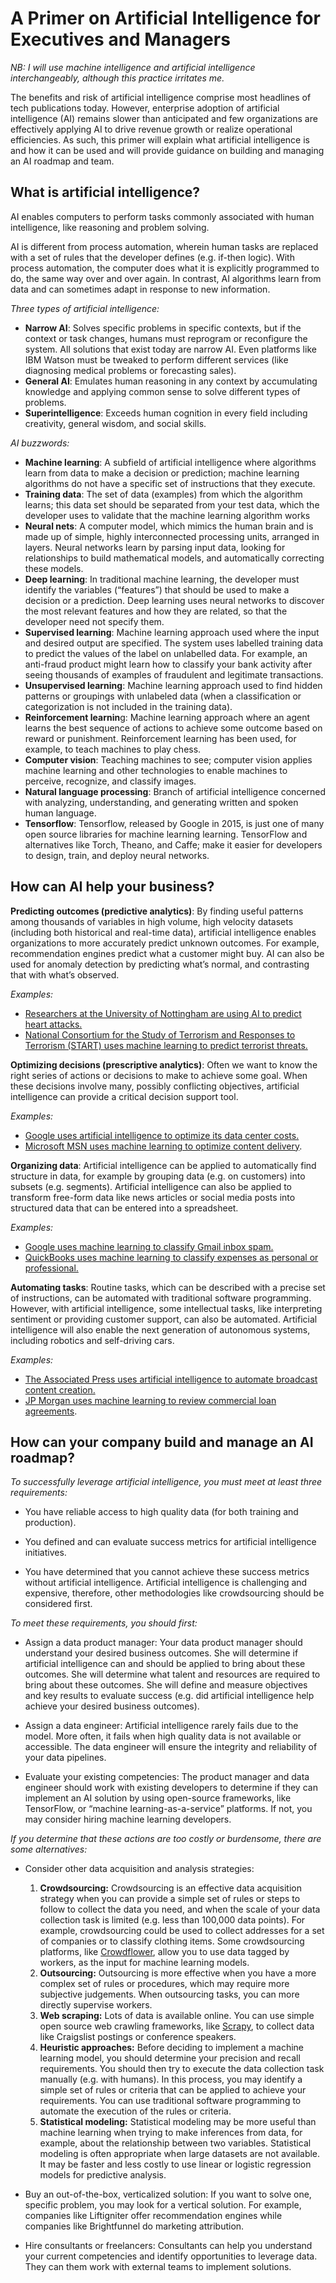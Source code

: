 # A Primer on Artificial Intelligence for Executives and Managers

_NB: I will use machine intelligence and artificial intelligence interchangeably, although this practice irritates me._

The benefits and risk of artificial intelligence comprise most headlines of tech publications today. However, enterprise adoption of artificial intelligence (AI) remains slower than anticipated and few organizations are effectively applying AI to drive revenue growth or realize operational efficiencies. As such, this primer will explain what artificial intelligence is and how it can be used and will provide guidance on building and managing an AI roadmap and team. 

##  What is artificial intelligence?

AI enables computers to perform tasks commonly associated with human intelligence, like reasoning and problem solving. 

AI is different from process automation, wherein human tasks are replaced with a set of rules that the developer defines (e.g. if-then logic). With process automation, the computer does what it is explicitly programmed to do, the same way over and over again. In contrast, AI algorithms learn from data and can sometimes adapt in response to new information. 

_Three types of artificial intelligence:_
- **Narrow AI**: Solves specific problems in specific contexts, but if the context or task changes, humans must reprogram or reconfigure the system. AlI solutions that exist today are narrow AI. Even platforms like IBM Watson must be tweaked to perform different services (like diagnosing medical problems or forecasting sales).
- **General AI**: Emulates human reasoning in any context by accumulating knowledge and applying common sense to solve different types of problems. 
- **Superintelligence**: Exceeds human cognition in every field including creativity, general wisdom, and social skills.

_AI buzzwords:_
- **Machine learning**: A subfield of artificial intelligence where algorithms learn from data to make a decision or prediction; machine learning algorithms do not have a specific set of instructions that they execute.
- **Training data**: The set of data (examples) from which the algorithm learns; this data set should be separated from your test data, which the developer uses to validate that the machine learning algorithm works 
- **Neural nets**: A computer model, which mimics the human brain and is made up of simple, highly interconnected processing units, arranged in layers. Neural networks learn by parsing input data, looking for relationships to build mathematical models, and automatically correcting these models. 
- **Deep learning**: In traditional machine learning, the developer must identify the variables (“features”) that should be used to make a decision or a prediction. Deep learning uses neural networks to discover the most relevant features and how they are related, so that the developer need not specify them. 
- **Supervised learning**: Machine learning approach used where the input and desired output are specified. The system uses labelled training data to predict the values of the label on unlabelled data. For example, an anti-fraud product might learn how to classify your bank activity after seeing thousands of examples of fraudulent and legitimate transactions.  
- **Unsupervised learning**: Machine learning approach used to find hidden patterns or groupings with unlabeled data (when a classification or categorization is not included in the training data). 
- **Reinforcement learnin**g: Machine learning approach where an agent learns the best sequence of actions to achieve some outcome based on reward or punishment. Reinforcement learning has been used, for example, to teach machines to play chess. 
- **Computer vision**: Teaching machines to see; computer vision applies machine learning and other technologies to enable machines to perceive, recognize, and classify images.
- **Natural language processing**: Branch of artificial intelligence concerned with analyzing, understanding, and generating written and spoken human language.
- **Tensorflow**: Tensorflow, released by Google in 2015, is just one of many open source libraries for machine learning learning. TensorFlow and alternatives like Torch, Theano, and Caffe; make it easier for developers to design, train, and deploy neural networks.

##  How can AI help your business?

**Predicting outcomes (predictive analytics)**: By finding useful patterns among thousands of variables in high volume, high velocity datasets (including both historical and real-time data), artificial intelligence enables organizations to more accurately predict unknown outcomes. For example, recommendation engines predict what a customer might buy. AI can also be used for anomaly detection by predicting what’s normal, and contrasting that with what’s observed. 

_Examples:_
- [Researchers at the University of Nottingham are using AI to predict heart attacks.](http://www.digitaltrends.com/health-fitness/ai-algorithm-heart-attack/) 
- [National Consortium for the Study of Terrorism and Responses to Terrorism (START) uses machine learning to predict terrorist threats.](http://www.start.umd.edu/news/advancing-machine-learning-algorithms-could-predict-terrorist-threats)


**Optimizing decisions (prescriptive analytics)**: Often we want to know the right series of actions or decisions to make to achieve some goal. When these decisions involve many, possibly conflicting objectives, artificial intelligence can provide a critical decision support tool. 

_Examples:_
- [Google uses artificial intelligence to optimize its data center costs.](https://deepmind.com/blog/deepmind-ai-reduces-google-data-centre-cooling-bill-40/)  
- [Microsoft MSN uses machine learning to optimize content delivery](http://www.marketingdive.com/news/microsoft-research-taps-machine-learning-to-automate-website-optimization/430333/).


**Organizing data**: Artificial intelligence can be applied to automatically find structure in data, for example by grouping data (e.g. on customers) into subsets (e.g. segments). Artificial intelligence can also be applied to transform free-form data like news articles or social media posts into structured data that can be entered into a spreadsheet. 

_Examples:_
- [Google uses machine learning to classify Gmail inbox spam.](http://www.zdnet.com/article/googles-machine-learning-helping-it-catch-spam-to-gmail/) 
- [QuickBooks uses machine learning to classify expenses as personal or professional.](http://www.pymnts.com/news/b2b-payments/2017/quickbooks-intuit-machine-learning-expense-management-self-employed/)


**Automating tasks**: Routine tasks, which can be described with a precise set of instructions, can be automated with traditional software programming. However, with artificial intelligence, some intellectual tasks, like interpreting sentiment or providing customer support, can also be automated. Artificial intelligence will also enable the next generation of autonomous systems, including robotics and self-driving cars. 

_Examples:_
- [The Associated Press uses artificial intelligence to automate broadcast content creation.](http://www.niemanlab.org/2016/10/the-ap-wants-to-use-machine-learning-to-automate-turning-print-stories-into-broadcast-ones/)
- [JP Morgan uses machine learning to review commercial loan agreements](https://www.bloomberg.com/news/articles/2017-02-28/jpmorgan-marshals-an-army-of-developers-to-automate-high-finance).
 

##  How can your company build and manage an AI roadmap?

_To successfully leverage artificial intelligence, you must meet at least three requirements:_
- You have reliable access to high quality data (for both training and production).

- You defined and can evaluate success metrics for artificial intelligence initiatives.

- You have determined that you cannot achieve these success metrics without artificial intelligence. Artificial intelligence is challenging and expensive, therefore, other methodologies like crowdsourcing should be considered first.
 

_To meet these requirements, you should first:_
- Assign a data product manager: Your data product manager should understand your desired business outcomes. She will determine if artificial intelligence can and should be applied to bring about these outcomes. She will determine what talent and resources are required to bring about these outcomes. She will define and measure objectives and key results to evaluate success (e.g. did artificial intelligence help achieve your desired business outcomes). 

- Assign a data engineer: Artificial intelligence rarely fails due to the model. More often, it fails when high quality data is not available or accessible. The data engineer will ensure the integrity and reliability of your data pipelines. 

- Evaluate your existing competencies: The product manager and data engineer should work with existing developers to determine if they can implement an AI solution by using open-source frameworks, like TensorFlow, or “machine learning-as-a-service” platforms. If not, you may consider hiring machine learning developers.


_If you determine that these actions are too costly or burdensome, there are some alternatives:_
- Consider other data acquisition and analysis strategies:
	1. **Crowdsourcing:** Crowdsourcing is an effective data acquisition strategy when you can provide a simple set of rules or steps to follow to collect the data you need, and when the scale of your data collection task is limited (e.g. less than 100,000 data points). For example, crowdsourcing could be used to collect addresses for a set of companies or to classify clothing items. Some crowdsourcing platforms, like [Crowdflower](https://www.crowdflower.com/), allow you to use data tagged by workers, as the input for machine learning models.
	2. **Outsourcing:** Outsourcing is more effective when you have a more complex set of rules or procedures, which may require more subjective judgements. When outsourcing tasks, you can more directly supervise workers.
	3. **Web scraping:** Lots of data is available online. You can use simple open source web crawling frameworks, like [Scrapy](https://scrapy.org/), to collect data like Craigslist postings or conference speakers.
	4. **Heuristic approaches:** Before deciding to implement a machine learning model, you should determine your precision and recall requirements. You should then try to execute the data collection task manually (e.g. with humans). In this process, you may identify a simple set of rules or criteria that can be applied to achieve your requirements. You can use traditional software programming to automate the execution of the rules or criteria.
	5. **Statistical modeling:** Statistical modeling may be more useful than machine learning when trying to make inferences from data, for example, about the relationship between two variables. Statistical modeling is often appropriate when large datasets are not available. It may be faster and less costly to use linear or logistic regression models for predictive analysis. 
- Buy an out-of-the-box, verticalized solution: If you want to solve one, specific problem, you may look for a vertical solution. For example, companies like Liftigniter offer recommendation engines while companies like Brightfunnel do marketing attribution. 

- Hire consultants or freelancers: Consultants can help you understand your current competencies and identify opportunities to leverage data. They can them work with external teams to implement solutions.

